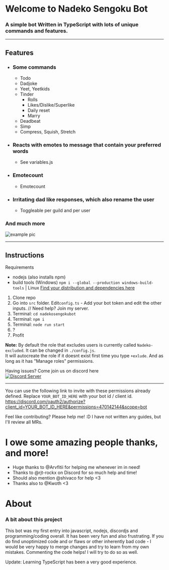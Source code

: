 #  Welcome to Nadeko Sengoku Bot

### A simple bot Written in TypeScript with lots of unique commands and features.
***
## Features
* ### Some commands
  * Todo
  * Dadjoke
  * Yeet, Yeetkids
  * Tinder
    * Rolls
    * Likes/Dislike/Superlike
    * Daily reset
    * Marry
  * Deadbeat
  * Simp
  * Compress, Squish, Stretch
* ### Reacts with emotes to message that contain your preferred words
  * See variables.js
* ### Emotecount
  * Emotecount
* ### Irritating dad like responses, which also rename the user
  * Toggleable per guild and per user
### And much more

<img src="https://i.imgur.com/WsMAKPB.png" title="example" alt="example pic"/>

***
## Instructions
Requirements
* nodejs (also installs npm)
* build tools (Windows) `npm i --global --production windows-build-tools` | Linux <a href="https://github.com/Automattic/node-canvas/wiki/Installation:-Fedora-and-other-RPM-based-distributions"> Find your distribution and dependencies here </a> 

1. Clone repo
1. Go into `src` folder. Edit`config.ts` - Add your bot token and edit the other inputs. // Need help? Join my server. 
1. Terminal: `cd nadekosengokubot`
1. Terminal: `npm i`
1. Terminal: `node run start`
1. ?
1. Profit

**Note:** 
By default the role that excludes users is currently called `Nadeko-excluded`. It can be changed in `./config.js`.              
It will autocreate the role if it doesnt exist first time you type `+exlude`. And as long as it has "Manage roles" permissions.  

Having issues? Come join us on discord here                                                                                    
<a href="https://discord.gg/msNtTYV">
<img src="https://discordapp.com/api/guilds/414099963841216512/embed.png?style=banner2" title="Discord Server"/>
</a>
***
                                                         
You can use the following link to invite with these permissions already defined. Replace `YOUR_BOT_ID_HERE` with your bot id / client id.
https://discord.com/oauth2/authorize?client_id=YOUR_BOT_ID_HERE&permissions=470142144&scope=bot

Feel like contributing? Please help me! :D I have not written any guides, but I'll review all MRs.

# I owe some amazing people thanks, and more!
- Huge thanks to @Arvfitii for helping me whenever im in need!
- Thanks to @rjt-rockx on Discord for so much help and time!
- Should also mention @shivaco for help <3
- Thanks also to @Kwoth <3

# About
### A bit about this project
This bot was my first entry into javascript, nodejs, discordjs and programming/coding overall. It has been very fun and also frustrating. If you do find unoptimized code and or flaws or other inherently bad code - I would be very happy to merge changes and try to learn from my own mistakes. Commenting the code helps! I will try to do so as well.

Update: Learning TypeScript has been a very good experience.
